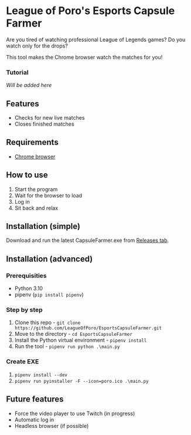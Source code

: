 # League of Poro's Esports Capsule Farmer

Are you tired of watching professional League of Legends games? Do you watch only for the drops?

This tool makes the Chrome browser watch the matches for you!

### Tutorial
*Will be added here*

## Features
- Checks for new live matches
- Closes finished matches

## Requirements
- [Chrome browser](https://www.google.com/chrome/)

## How to use
1. Start the program
2. Wait for the browser to load
3. Log in
4. Sit back and relax

## Installation (simple)
Download and run the latest CapsuleFarmer.exe from [Releases tab](https://github.com/LeagueOfPoro/EsportsCapsuleFarmer/releases).

## Installation (advanced)

### Prerequisities
- Python 3.10
- pipenv (`pip install pipenv`)

### Step by step
1. Clone this repo - `git clone https://github.com/LeagueOfPoro/EsportsCapsuleFarmer.git`
2. Move to the directory -  `cd EsportsCapsuleFarmer`
3. Install the Python virtual environment - `pipenv install`
4. Run the tool - `pipenv run python .\main.py`

### Create EXE
1.  `pipenv install --dev`
2.  `pipenv run pyinstaller -F --icon=poro.ico .\main.py`


## Future features
- Force the video player to use Twitch (in progress)
- Automatic log in
- Headless browser (if possible)
